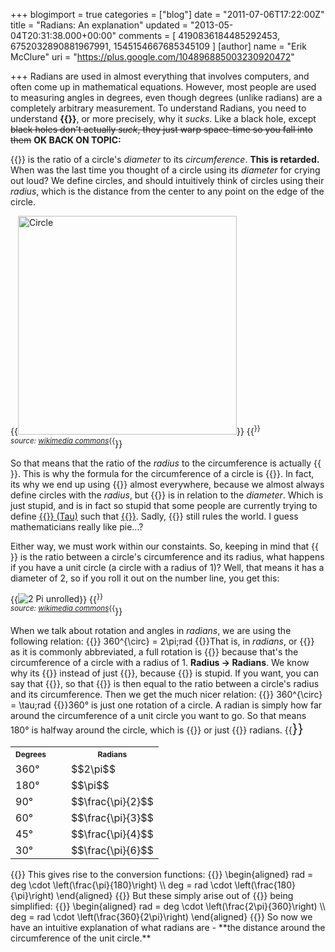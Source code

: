 +++
blogimport = true
categories = ["blog"]
date = "2011-07-06T17:22:00Z"
title = "Radians: An explanation"
updated = "2013-05-04T20:31:38.000+00:00"
comments = [ 4190836184485292453, 6752032890881967991, 1545154667685345109 ]
[author]
name = "Erik McClure"
uri = "https://plus.google.com/104896885003230920472"

+++
Radians are used in almost everything that involves computers, and often come up in mathematical equations. However, most people are used to measuring angles in degrees, even though degrees (unlike radians) are a completely arbitrary measurement. To understand Radians, you need to understand **{{<math>}}\pi{{</math>}}**, or more precisely, why it *sucks*. Like a black hole, except <del>black holes don't actually *suck*, they just warp space-time so you fall into them</del> **OK BACK ON TOPIC:**

{{<math>}}\pi{{</math>}} is the ratio of a circle's *diameter* to its *circumference*. **This is retarded.** When was the last time you thought of a circle using its *diameter* for crying out loud? We define circles, and should intuitively think of circles using their *radius*, which is the distance from the center to any point on the edge of the circle.

{{<img height="350" width="350" src="http://upload.wikimedia.org/wikipedia/commons/thumb/1/1d/CIRCLE_1.svg/594px-CIRCLE_1.svg.png" alt="Circle">}}
{{<sup>}}<br/><i>source: <a href="http://en.wikipedia.org/wiki/File:CIRCLE_1.svg">wikimedia commons</a></i>{{</sup>}}

So that means that the ratio of the *radius* to the circumference is actually {{<math>}}2\cdot\pi{{</math>}}. This is why the formula for the circumference of a circle is {{<math>}}2\cdot\pi\cdot r{{</math>}}. In fact, its why we end up using {{<math>}}2\cdot\pi{{</math>}} almost everywhere, because we almost always define circles with the *radius*, but {{<math>}}\pi{{</math>}} is in relation to the *diameter*. Which is just stupid, and is in fact so stupid that some people are currently trying to define [{{<math>}}\tau{{</math>}} (Tau)](http://en.wikipedia.org/wiki/Tau) such that [{{<math>}}\tau = 2\cdot\pi{{</math>}}](http://tauday.com/). Sadly, {{<math>}}2\pi{{</math>}} still rules the world. I guess mathematicians really like pie...?

Either way, we must work within our constaints. So, keeping in mind that {{<math>}}2\pi{{</math>}} is the ratio between a circle's circumference and its radius, what happens if you have a unit circle (a circle with a radius of 1)? Well, that means it has a diameter of 2, so if you roll it out on the number line, you get this:

{{<img src="http://upload.wikimedia.org/wikipedia/commons/thumb/6/67/2pi-unrolled.gif/800px-2pi-unrolled.gif" alt="2 Pi unrolled" >}}
{{<sup>}}<br/><i>source: <a href="http://en.wikipedia.org/wiki/File:2pi-unrolled.gif">wikimedia commons</a></i>{{</sup>}}

When we talk about rotation and angles in *radians*, we are using the following relation:
{{<bmath>}} 360^{\circ} = 2\pi\;rad {{</bmath>}}That is, in *radians*, or {{<math>}}rad{{</math>}} as it is commonly abbreviated, a full rotation is {{<math>}}2\pi{{</math>}} because that's the circumference of a circle with a radius of 1. **Radius &rarr; Radians**. We know why its {{<math>}}2\pi{{</math>}} instead of just {{<math>}}pi{{</math>}}, because {{<math>}}pi{{</math>}} is stupid. If you want, you can say that {{<math>}}\tau = 2\pi{{</math>}}, so that {{<math>}}\tau{{</math>}} is then equal to the ratio between a circle's radius and its circumference. Then we get the much nicer relation:
{{<bmath>}} 360^{\circ} = \tau\;rad {{</bmath>}}360&deg; is just one rotation of a circle. A radian is simply how far around the circumference of a unit circle you want to go. So that means 180&deg; is halfway around the circle, which is {{<math>}}\tau/2{{</math>}} or just {{<math>}}\pi{{</math>}} radians.
{{<span style="font-size:150%">}}<div class="math">
<table><tr> <th style="padding-right:2em;"><b><span style="font-size:75%">Degrees</span></b></th><th><b><span style="font-size:75%">Radians</span></b></th> </tr><tr> <td>360&deg;</td><td>$$2\pi$$</td> </tr><tr> <td>180&deg;</td><td>$$\pi$$</td> </tr><tr> <td>90&deg;</td><td>$$\frac{\pi}{2}$$</td> </tr><tr> <td>60&deg;</td><td>$$\frac{\pi}{3}$$</td> </tr><tr> <td>45&deg;</td><td>$$\frac{\pi}{4}$$</td> </tr><tr> <td>30&deg;</td><td>$$\frac{\pi}{6}$$</td> </tr><tr> </table></div>{{</span>}}
This gives rise to the conversion functions:
{{<bmath>}} \begin{aligned}
rad = deg \cdot \left(\frac{\pi}{180}\right) \\
deg = rad \cdot \left(\frac{180}{\pi}\right) 
\end{aligned}
{{</bmath>}} But these simply arise out of {{<math>}}2\pi{{</math>}} being simplified:
{{<bmath>}} \begin{aligned}
rad = deg \cdot \left(\frac{2\pi}{360}\right) \\
deg = rad \cdot \left(\frac{360}{2\pi}\right) 
\end{aligned}
{{</bmath>}} So now we have an intuitive explanation of what radians are - **the distance around the circumference of the unit circle.**
